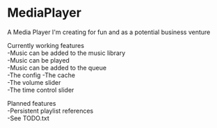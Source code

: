 # MediaPlayer
A Media Player I'm creating for fun and as a potential business venture

Currently working features  
-Music can be added to the music library  
-Music can be played  
-Music can be added to the queue  
-The config 
-The cache  
-The volume slider  
-The time control slider  

Planned features  
-Persistent playlist references  
-See TODO.txt  
